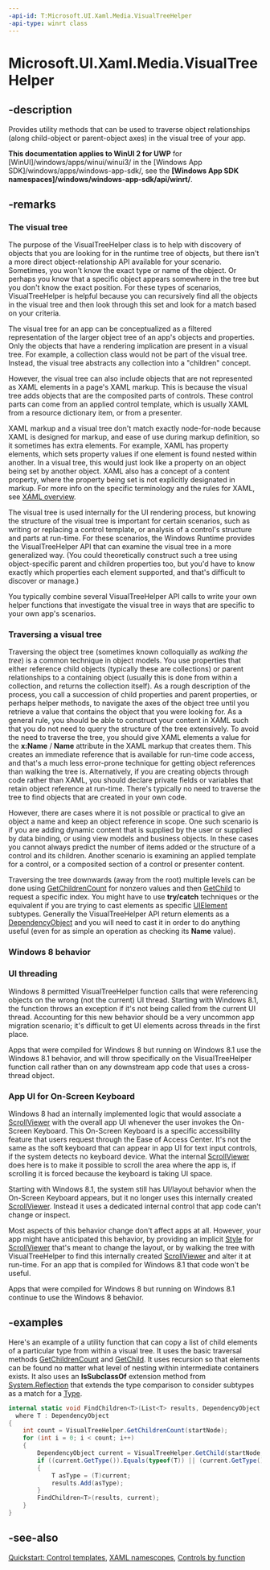 ```yaml
---
-api-id: T:Microsoft.UI.Xaml.Media.VisualTreeHelper
-api-type: winrt class
---
```


<!-- Class syntax.
public class VisualTreeHelper : Windows.UI.Xaml.Media.IVisualTreeHelper
-->

# Microsoft.UI.Xaml.Media.VisualTreeHelper

## -description
Provides utility methods that can be used to traverse object relationships (along child-object or parent-object axes) in the visual tree of your app.

**This documentation applies to WinUI 2 for UWP** for [WinUI]/windows/apps/winui/winui3/ in the [Windows App SDK]/windows/apps/windows-app-sdk/, see the **[Windows App SDK namespaces]/windows/windows-app-sdk/api/winrt/**.

## -remarks
### The visual tree

The purpose of the VisualTreeHelper class is to help with discovery of objects that you are looking for in the runtime tree of objects, but there isn't a more direct object-relationship API available for your scenario. Sometimes, you won't know the exact type or name of the object. Or perhaps you know that a specific object appears somewhere in the tree but you don't know the exact position. For these types of scenarios, VisualTreeHelper is helpful because you can recursively find all the objects in the visual tree and then look through this set and look for a match based on your criteria.

The visual tree for an app can be conceptualized as a filtered representation of the larger object tree of an app's objects and properties. Only the objects that have a rendering implication are present in a visual tree. For example, a collection class would not be part of the visual tree. Instead, the visual tree abstracts any collection into a "children" concept.

However, the visual tree can also include objects that are not represented as XAML elements in a page's XAML markup. This is because the visual tree adds objects that are the composited parts of controls. These control parts can come from an applied control template, which is usually XAML from a resource dictionary item, or from a presenter.

XAML markup and a visual tree don't match exactly node-for-node because XAML is designed for markup, and ease of use during markup definition, so it sometimes has extra elements. For example, XAML has property elements, which sets property values if one element is found nested within another. In a visual tree, this would just look like a property on an object being set by another object. XAML also has a concept of a content property, where the property being set is not explicitly designated in markup. For more info on the specific terminology and the rules for XAML, see [XAML overview](/windows/uwp/xaml-platform/xaml-overview).

The visual tree is used internally for the UI rendering process, but knowing the structure of the visual tree is important for certain scenarios, such as writing or replacing a control template, or analysis of a control's structure and parts at run-time. For these scenarios, the Windows Runtime provides the VisualTreeHelper  API that can examine the visual tree in a more generalized way. (You could theoretically construct such a tree using object-specific parent and children properties too, but you'd have to know exactly which properties each element supported, and that's difficult to discover or manage.)

You typically combine several VisualTreeHelper API calls to write your own helper functions that investigate the visual tree in ways that are specific to your own app's scenarios.

### Traversing a visual tree

Traversing the object tree (sometimes known colloquially as *walking the tree*) is a common technique in object models. You use properties that either reference child objects (typically these are collections) or parent relationships to a containing object (usually this is done from within a collection, and returns the collection itself). As a rough description of the process, you call a succession of child properties and parent properties, or perhaps helper methods, to navigate the axes of the object tree until you retrieve a value that contains the object that you were looking for. As a general rule, you should be able to construct your content in XAML such that you do not need to query the structure of the tree extensively. To avoid the need to traverse the tree, you should give XAML elements a value for the **x:Name** / **Name** attribute in the XAML markup that creates them. This creates an immediate reference that is available for run-time code access, and that's a much less error-prone technique for getting object references than walking the tree is. Alternatively, if you are creating objects through code rather than XAML, you should declare private fields or variables that retain object reference at run-time. There's typically no need to traverse the tree to find objects that are created in your own code.

However, there are cases where it is not possible or practical to give an object a name and keep an object reference in scope. One such scenario is if you are adding dynamic content that is supplied by the user or supplied by data binding, or using view models and business objects. In these cases you cannot always predict the number of items added or the structure of a control and its children. Another scenario is examining an applied template for a control, or a composited section of a control or presenter content.

Traversing the tree downwards (away from the root) multiple levels can be done using [GetChildrenCount](visualtreehelper_getchildrencount_935443003.md) for nonzero values and then [GetChild](visualtreehelper_getchild_277630530.md) to request a specific index. You might have to use **try/catch** techniques or the equivalent if you are trying to cast elements as specific [UIElement](../microsoft.ui.xaml/uielement.md) subtypes. Generally the VisualTreeHelper  API return elements as a [DependencyObject](../microsoft.ui.xaml/dependencyobject.md) and you will need to cast it in order to do anything useful (even for as simple an operation as checking its **Name** value).

### Windows 8 behavior

<!--The following remark is relevant for Windows 8 > 8.1 migration. See WBB 462593-->
### UI threading

Windows 8 permitted VisualTreeHelper function calls that were referencing objects on the wrong (not the current) UI thread. Starting with Windows 8.1, the function throws an exception if it's not being called from the current UI thread. Accounting for this new behavior should be a very uncommon app migration scenario; it's difficult to get UI elements across threads in the first place.

Apps that were compiled for Windows 8 but running on Windows 8.1 use the Windows 8.1 behavior, and will throw specifically on the VisualTreeHelper function call rather than on any downstream app code that uses a cross-thread object.

<!--The following remark is relevant for Windows 8 > 8.1 migration. See WBB 461907-->
### App UI for On-Screen Keyboard

Windows 8 had an internally implemented logic that would associate a [ScrollViewer](../microsoft.ui.xaml.controls/scrollviewer.md) with the overall app UI whenever the user invokes the On-Screen Keyboard. This On-Screen Keyboard is a specific accessibility feature that users request through the Ease of Access Center. It's not the same as the soft keyboard that can appear in app UI for text input controls, if the system detects no keyboard device. What the internal [ScrollViewer](../microsoft.ui.xaml.controls/scrollviewer.md) does here is to make it possible to scroll the area where the app is, if scrolling it is forced because the keyboard is taking UI space.

Starting with Windows 8.1, the system still has UI/layout behavior when the On-Screen Keyboard appears, but it no longer uses this internally created [ScrollViewer](../microsoft.ui.xaml.controls/scrollviewer.md). Instead it uses a dedicated internal control that app code can't change or inspect.

Most aspects of this behavior change don't affect apps at all. However, your app might have anticipated this behavior, by providing an implicit [Style](../microsoft.ui.xaml/style.md) for [ScrollViewer](../microsoft.ui.xaml.controls/scrollviewer.md) that's meant to change the layout, or by walking the tree with VisualTreeHelper to find this internally created [ScrollViewer](../microsoft.ui.xaml.controls/scrollviewer.md) and alter it at run-time. For an app that is compiled for Windows 8.1 that code won't be useful.

Apps that were compiled for Windows 8 but running on Windows 8.1 continue to use the Windows 8 behavior.

## -examples
Here's an example of a utility function that can copy a list of child elements of a particular type from within a visual tree. It uses the basic traversal methods [GetChildrenCount](visualtreehelper_getchildrencount_935443003.md) and [GetChild](visualtreehelper_getchild_277630530.md). It uses recursion so that elements can be found no matter what level of nesting within intermediate containers exists. It also uses an **IsSubclassOf** extension method from [System.Reflection](/dotnet/api/system.reflection?view=dotnet-uwp-10.0&preserve-view=true) that extends the type comparison to consider subtypes as a match for a [Type](/dotnet/api/system.type?view=dotnet-uwp-10.0&preserve-view=true).

```csharp
internal static void FindChildren<T>(List<T> results, DependencyObject startNode)
  where T : DependencyObject
{
    int count = VisualTreeHelper.GetChildrenCount(startNode);
    for (int i = 0; i < count; i++)
    {
        DependencyObject current = VisualTreeHelper.GetChild(startNode, i);
        if ((current.GetType()).Equals(typeof(T)) || (current.GetType().GetTypeInfo().IsSubclassOf(typeof(T))))
        {
            T asType = (T)current;
            results.Add(asType);
        }
        FindChildren<T>(results, current);
    }
}
```



## -see-also
[Quickstart: Control templates](/previous-versions/windows/apps/hh465374(v=win.10)), [XAML namescopes](/windows/uwp/xaml-platform/xaml-namescopes), [Controls by function](/windows/uwp/controls-and-patterns/controls-by-function)
